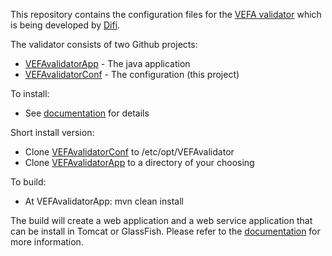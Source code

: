 This repository contains the configuration files for the [VEFA validator](http://vefa.difi.no) which is being developed by [Difi](http://www.difi.no).

The validator consists of two Github projects:
*  [VEFAvalidatorApp](https://github.com/difi/VEFAvalidatorApp) - The java application
*  [VEFAvalidatorConf](https://github.com/difi/VEFAvalidatorConf) - The configuration (this project)

To install:
* See [documentation](https://github.com/difi/VEFAvalidatorApp/blob/master/validate-web/src/main/webapp/documentation/Documentation.rtf) for details

Short install version:
* Clone [VEFAvalidatorConf](https://github.com/difi/VEFAvalidatorConf) to /etc/opt/VEFAvalidator
* Clone [VEFAvalidatorApp](https://github.com/difi/VEFAvalidatorApp) to a directory of your choosing

To build:
* At VEFAvalidatorApp: mvn clean install

The build will create a web application and a web service application that can be install in Tomcat or GlassFish. Please refer to the [documentation](https://github.com/difi/VEFAvalidatorApp/blob/master/validate-web/src/main/webapp/documentation/Documentation.rtf) for more information.
